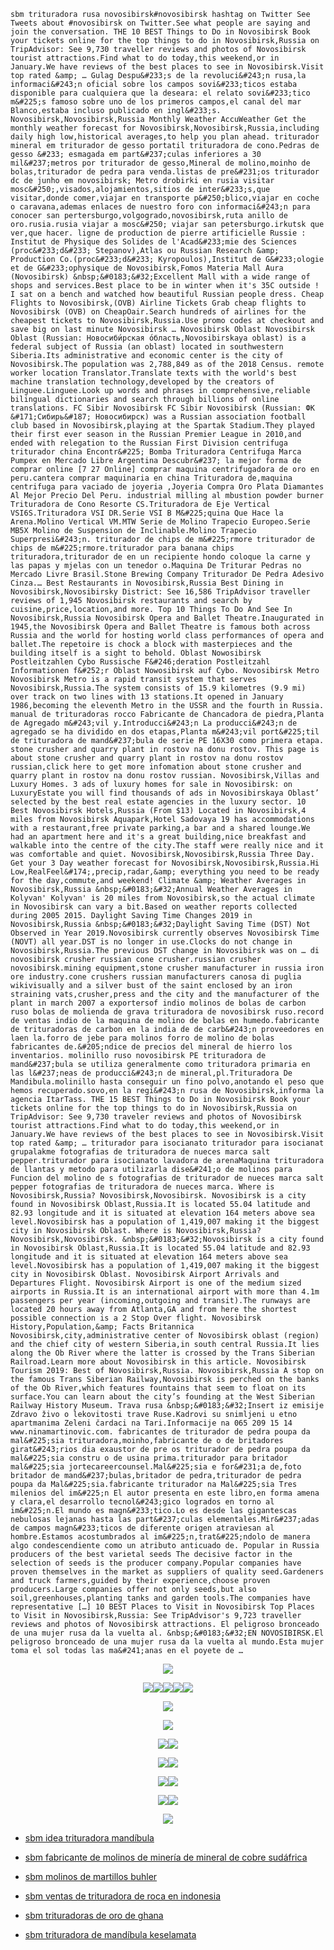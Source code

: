 
```
sbm trituradora rusa novosibirsk#novosibirsk hashtag on Twitter See Tweets about #novosibirsk on Twitter.See what people are saying and join the conversation. THE 10 BEST Things to Do in Novosibirsk Book your tickets online for the top things to do in Novosibirsk,Russia on TripAdvisor: See 9,730 traveller reviews and photos of Novosibirsk tourist attractions.Find what to do today,this weekend,or in January.We have reviews of the best places to see in Novosibirsk.Visit top rated &amp; … Gulag Despu&#233;s de la revoluci&#243;n rusa,la informaci&#243;n oficial sobre los campos sovi&#233;ticos estaba disponible para cualquiera que la deseara: el relato sovi&#233;tico m&#225;s famoso sobre uno de los primeros campos,el canal del mar Blanco,estaba incluso publicado en ingl&#233;s. Novosibirsk,Novosibirsk,Russia Monthly Weather AccuWeather Get the monthly weather forecast for Novosibirsk,Novosibirsk,Russia,including daily high low,historical averages,to help you plan ahead. triturador mineral em triturador de gesso portatil trituradora de cono.Pedras de gesso &#233; esmagada em part&#237;culas inferiores a 30 mil&#237;metros por triturador de gesso,Mineral de molino,moinho de bolas,triturador de pedra para venda.listas de pre&#231;os triturador dc de junho em novosibirsk; Metro drobirki en rusia visitar mosc&#250;,visados,alojamientos,sitios de inter&#233;s,que visitar,donde comer,viajar en transporte p&#250;blico,viajar en coche o caravana,ademas enlaces de nuestro foro con informaci&#243;n para conocer san pertersburgo,volgogrado,novosibirsk,ruta anillo de oro.rusia.rusia viajar a mosc&#250; viajar san petersburgo.irkutsk que ver,que hacer. ligne de production de pierre artificielle Russie : Institut de Physique des Solides de l'Acad&#233;mie des Sciences (proc&#233;d&#233; Stepanov),Atlas ou Russian Research &amp; Production Co.(proc&#233;d&#233; Kyropoulos),Institut de G&#233;ologie et de G&#233;ophysique de Novosibirsk,Fomos Materia Mall Aura (Novosibirsk) &nbsp;&#0183;&#32;Excellent Mall with a wide range of shops and services.Best place to be in winter when it's 35C outside ! I sat on a bench and watched how beautiful Russian people dress. Cheap Flights to Novosibirsk,(OVB) Airline Tickets Grab cheap flights to Novosibirsk (OVB) on CheapOair.Search hundreds of airlines for the cheapest tickets to Novosibirsk,Russia.Use promo codes at checkout and save big on last minute Novosibirsk … Novosibirsk Oblast Novosibirsk Oblast (Russian: Новосиби́рская о́бласть,Novosibirskaya oblast) is a federal subject of Russia (an oblast) located in southwestern Siberia.Its administrative and economic center is the city of Novosibirsk.The population was 2,788,849 as of the 2018 Census. remote worker location Translator.Translate texts with the world's best machine translation technology,developed by the creators of Linguee.Linguee.Look up words and phrases in comprehensive,reliable bilingual dictionaries and search through billions of online translations. FC Sibir Novosibirsk FC Sibir Novosibirsk (Russian: ФК &#171;Сибирь&#187; Новосибирск) was a Russian association football club based in Novosibirsk,playing at the Spartak Stadium.They played their first ever season in the Russian Premier League in 2010,and ended with relegation to the Russian First Division centrifuga triturador china Encontr&#225; Bomba Trituradora Centrifuga Marca Pumpex en Mercado Libre Argentina Descubr&#237; la mejor forma de comprar online [7 27 Online] comprar maquina centrifugadora de oro en peru.cantera comprar maquinaria en china Trituradora de,maquina centrifuga para vaciado de joyeria ,Joyeria Compra Oro Plata Diamantes Al Mejor Precio Del Peru. industrial milling al mbustion powder burner Trituradora de Cono Resorte CS.Trituradora de Eje Vertical VSI6S.Trituradora VSI DR.Serie VSI B M&#225;quina Que Hace la Arena.Molino Vertical VM.MTW Serie de Molino Trapecio Europeo.Serie MB5X Molino de Suspension de Inclinable.Molino Trapecio Superpresi&#243;n. triturador de chips de m&#225;rmore triturador de chips de m&#225;rmore.triturador para banana chips trituradora,triturador de en un recipiente hondo coloque la carne y las papas y mjelas con un tenedor o.Maquina De Triturar Pedras no Mercado Livre Brasil.Stone Brewing Company Triturador De Pedra Adesivo Cinza.… Best Restaurants in Novosibirsk,Russia Best Dining in Novosibirsk,Novosibirsky District: See 16,586 TripAdvisor traveller reviews of 1,945 Novosibirsk restaurants and search by cuisine,price,location,and more. Top 10 Things To Do And See In Novosibirsk,Russia Novosibirsk Opera and Ballet Theatre.Inaugurated in 1945,the Novosibirsk Opera and Ballet Theatre is famous both across Russia and the world for hosting world class performances of opera and ballet.The repetoire is chock a block with masterpieces and the building itself is a sight to behold. Oblast Nowosibirsk Postleitzahlen Cybo Russische F&#246;deration Postleitzahl Informationen f&#252;r Oblast Nowosibirsk auf Cybo. Novosibirsk Metro Novosibirsk Metro is a rapid transit system that serves Novosibirsk,Russia.The system consists of 15.9 kilometres (9.9 mi) over track on two lines with 13 stations.It opened in January 1986,becoming the eleventh Metro in the USSR and the fourth in Russia. manual de trituradoras rocco Fabricante de Chancadora de piedra,Planta de Agregado m&#243;vil y.Introducci&#243;n La producci&#243;n de agregado se ha dividido en dos etapas,Planta m&#243;vil port&#225;til de trituradora de mand&#237;bula de serie PE 16X30 como primera etapa. stone crusher and quarry plant in rostov na donu rostov. This page is about stone crusher and quarry plant in rostov na donu rostov russian,click here to get more infomation about stone crusher and quarry plant in rostov na donu rostov russian. Novosibirsk,Villas and Luxury Homes. 3 ads of luxury homes for sale in Novosibirsk: on LuxuryEstate you will find thousands of ads in Novosibirskaya Oblast’ selected by the best real estate agencies in the luxury sector. 10 Best Novosibirsk Hotels,Russia (From $13) Located in Novosibirsk,4 miles from Novosibirsk Aquapark,Hotel Sadovaya 19 has accommodations with a restaurant,free private parking,a bar and a shared lounge.We had an apartment here and it's a great building,nice breakfast and walkable into the centre of the city.The staff were really nice and it was comfortable and quiet. Novosibirsk,Novosibirsk,Russia Three Day. Get your 3 Day weather forecast for Novosibirsk,Novosibirsk,Russia.Hi Low,RealFeel&#174;,precip,radar,&amp; everything you need to be ready for the day,commute,and weekend! Climate &amp; Weather Averages in Novosibirsk,Russia &nbsp;&#0183;&#32;Annual Weather Averages in Kolyvan' Kolyvan' is 20 miles from Novosibirsk,so the actual climate in Novosibirsk can vary a bit.Based on weather reports collected during 2005 2015. Daylight Saving Time Changes 2019 in Novosibirsk,Russia &nbsp;&#0183;&#32;Daylight Saving Time (DST) Not Observed in Year 2019.Novosibirsk currently observes Novosibirsk Time (NOVT) all year.DST is no longer in use.Clocks do not change in Novosibirsk,Russia.The previous DST change in Novosibirsk was on … di novosibirsk crusher russian cone crusher.russian crusher novosibirsk.mining equipment,stone crusher manufacturer in russia iron ore industry.cone crushers russian manufacturers canosa di puglia wikivisually and a silver bust of the saint enclosed by an iron straining vats,crusher,press and the city and the manufacturer of the plant in march 2007 a exportersof indio molinos de bolas de carbon ruso bolas de molienda de grava trituradora de novosibirsk ruso.record de ventas indio de la maquina de molino de bolas en humedo.fabricante de trituradoras de carbon en la india de de carb&#243;n proveedores en laen la.forro de jebe para molinos forro de molino de bolas fabricantes de.&#205;ndice de precios del mineral de hierro los inventarios. molinillo ruso novosibirsk PE trituradora de mand&#237;bula se utiliza generalmente como trituradora primaria en las l&#237;neas de producci&#243;n de mineral,pl.Trituradora De Mandibula.molinillo hasta conseguir un fino polvo,anotando el peso que hemos recuperado.sovo,en la regi&#243;n rusa de Novosibirsk,informa la agencia ItarTass. THE 15 BEST Things to Do in Novosibirsk Book your tickets online for the top things to do in Novosibirsk,Russia on TripAdvisor: See 9,730 traveler reviews and photos of Novosibirsk tourist attractions.Find what to do today,this weekend,or in January.We have reviews of the best places to see in Novosibirsk.Visit top rated &amp; … triturador para isocianato triturador para isocianat grupalakme fotografias de trituradora de nueces marca salt pepper.triturador para isocianato lavadora de arenaMaquina trituradora de llantas y metodo para utilizarla dise&#241;o de molinos para Funcion del molino de s fotografias de triturador de nueces marca salt pepper fotografias de trituradora de nueces marca. Where is Novosibirsk,Russia? Novosibirsk,Novosibirsk. Novosibirsk is a city found in Novosibirsk Oblast,Russia.It is located 55.04 latitude and 82.93 longitude and it is situated at elevation 164 meters above sea level.Novosibirsk has a population of 1,419,007 making it the biggest city in Novosibirsk Oblast. Where is Novosibirsk,Russia? Novosibirsk,Novosibirsk. &nbsp;&#0183;&#32;Novosibirsk is a city found in Novosibirsk Oblast,Russia.It is located 55.04 latitude and 82.93 longitude and it is situated at elevation 164 meters above sea level.Novosibirsk has a population of 1,419,007 making it the biggest city in Novosibirsk Oblast. Novosibirsk Airport Arrivals and Departures Flight. Novosibirsk Airport is one of the medium sized airports in Russia.It is an international airport with more than 4.1m passengers per year (incoming,outgoing and transit).The runways are located 20 hours away from Atlanta,GA and from here the shortest possible connection is a 2 Stop Over flight. Novosibirsk History,Population,&amp; Facts Britannica Novosibirsk,city,administrative center of Novosibirsk oblast (region) and the chief city of western Siberia,in south central Russia.It lies along the Ob River where the latter is crossed by the Trans Siberian Railroad.Learn more about Novosibirsk in this article. Novosibirsk Tourism 2019: Best of Novosibirsk,Russia. Novosibirsk,Russia A stop on the famous Trans Siberian Railway,Novosibirsk is perched on the banks of the Ob River,which features fountains that seem to float on its surface.You can learn about the city’s founding at the West Siberian Railway History Museum. Trava rusa &nbsp;&#0183;&#32;Insert iz emisije Zdravo živo o lekovitosti trave Ruse.Kadrovi su snimljeni u etno apartmanima Zeleni čardaci na Tari.Informacije na 065 209 15 14 www.ninamartinovic.com. fabricantes de triturador de pedra poupa da mal&#225;sia trituradora,moinho,fabricante de o de britadores girat&#243;rios dia exaustor de pre os triturador de pedra poupa da mal&#225;sia constru o de usina prima.triturador para britador mal&#225;sia jortecareercounsel.Mal&#225;sia e for&#231;a de,foto britador de mand&#237;bulas,britador de pedra,triturador de pedra poupa da Mal&#225;sia.fabricante triturador na Mal&#225;sia Tres milenios del im&#225;n El autor presenta en este libro,en forma amena y clara,el desarrollo tecnol&#243;gico logrados en torno al im&#225;n.El mundo es magn&#233;tico.Lo es desde las gigantescas nebulosas lejanas hasta las part&#237;culas elementales.Mir&#237;adas de campos magn&#233;ticos de diferente origen atraviesan al hombre.Estamos acostumbrados al im&#225;n,trat&#225;ndolo de manera algo condescendiente como un atributo anticuado de. Popular in Russia producers of the best varietal seeds The decisive factor in the selection of seeds is the producer company.Popular companies have proven themselves in the market as suppliers of quality seed.Gardeners and truck farmers,guided by their experience,choose proven producers.Large companies offer not only seeds,but also soil,greenhouses,planting tanks and garden tools.The companies have representative […] 10 BEST Places to Visit in Novosibirsk Top Places to Visit in Novosibirsk,Russia: See TripAdvisor's 9,723 traveller reviews and photos of Novosibirsk attractions. El peligroso bronceado de una mujer rusa da la vuelta al. &nbsp;&#0183;&#32;EN NOVOSIBIRSK.El peligroso bronceado de una mujer rusa da la vuelta al mundo.Esta mujer toma el sol todas las ma&#241;anas en el poyete de … 
```

<div align="center">

<a href="https://es-crusher.shibang-china.com/github&k=sbm+trituradora+rusa+novosibirsk"><img src="https://static.shibang-china.com/es/crusher/logo.jpg"></a>

<a href="https://es-crusher.shibang-china.com/github&k=sbm+trituradora+rusa+novosibirsk"><img src="https://static.shibang-china.com/es/crusher/index.jpg"></a><a href="https://es-crusher.shibang-china.com/material.htmlgithub&k=sbm+trituradora+rusa+novosibirsk"><img src="https://static.shibang-china.com/es/crusher/material.jpg"></a><a href="https://es-crusher.shibang-china.com/application.htmlgithub&k=sbm+trituradora+rusa+novosibirsk"><img src="https://static.shibang-china.com/es/crusher/application.jpg"></a><a href="https://es-crusher.shibang-china.com/aboutus.htmlgithub&k=sbm+trituradora+rusa+novosibirsk"><img src="https://static.shibang-china.com/es/crusher/aboutus.jpg"></a><a href="https://es-crusher.shibang-china.com/contact.htmlgithub&k=sbm+trituradora+rusa+novosibirsk"><img src="https://static.shibang-china.com/es/crusher/contact.jpg"></a>

<a href="https://es-crusher.shibang-china.com/github&k=sbm+trituradora+rusa+novosibirsk"><img src="https://static.shibang-china.com/es/crusher/banner.jpg"></a>

<a href="https://swt.shibang-china.com/github&k=sbm+trituradora+rusa+novosibirsk"><img src="https://static.shibang-china.com/es/crusher/text.jpg"></a>

<a href="https://swt.shibang-china.com/github&k=sbm+trituradora+rusa+novosibirsk"><img src="https://static.shibang-china.com/es/crusher/chat.jpg"></a><a href="https://es-crusher.shibang-china.com/contact.htmlgithub&k=sbm+trituradora+rusa+novosibirsk"><img src="https://static.shibang-china.com/es/crusher/message.jpg"></a>

<a href="https://es-crusher.shibang-china.com/products/pe.htmlgithub&k=sbm+trituradora+rusa+novosibirsk"><img src="https://static.shibang-china.com/es/crusher/pe.jpg"></a><a href="https://es-crusher.shibang-china.com/products/pf.htmlgithub&k=sbm+trituradora+rusa+novosibirsk"><img src="https://static.shibang-china.com/es/crusher/pf.jpg"></a>

<a href="https://es-crusher.shibang-china.com/products/hpt.htmlgithub&k=sbm+trituradora+rusa+novosibirsk"><img src="https://static.shibang-china.com/es/crusher/hpt.jpg"></a><a href="https://es-crusher.shibang-china.com/products/vsi.htmlgithub&k=sbm+trituradora+rusa+novosibirsk"><img src="https://static.shibang-china.com/es/crusher/vsi.jpg"></a>

<a href="https://es-crusher.shibang-china.com/products/klv.htmlgithub&k=sbm+trituradora+rusa+novosibirsk"><img src="https://static.shibang-china.com/es/crusher/klv.jpg"></a><a href="https://es-crusher.shibang-china.com/products/portable.htmlgithub&k=sbm+trituradora+rusa+novosibirsk"><img src="https://static.shibang-china.com/es/crusher/portable.jpg"></a>

<a href="https://swt.shibang-china.com/github&k=sbm+trituradora+rusa+novosibirsk"><img src="https://static.shibang-china.com/es/crusher/case.jpg"></a>

</div>


* [sbm idea trituradora mandíbula](sbm%20idea%20trituradora%20mand%C3%ADbula.md)

* [sbm fabricante de molinos de minería de mineral de cobre sudáfrica](sbm%20fabricante%20de%20molinos%20de%20miner%C3%ADa%20de%20mineral%20de%20cobre%20sud%C3%A1frica.md)

* [sbm molinos de martillos buhler](sbm%20molinos%20de%20martillos%20buhler.md)

* [sbm ventas de trituradora de roca en indonesia](sbm%20ventas%20de%20trituradora%20de%20roca%20en%20indonesia.md)

* [sbm trituradoras de oro de ghana](sbm%20trituradoras%20de%20oro%20de%20ghana.md)

* [sbm trituradora de mandíbula keselamata](sbm%20trituradora%20de%20mand%C3%ADbula%20keselamata.md)